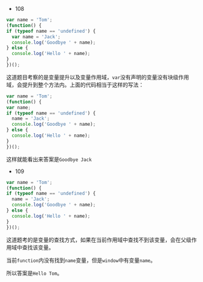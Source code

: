 * 108
``` js
var name = 'Tom';
(function() {
if (typeof name == 'undefined') {
  var name = 'Jack';
  console.log('Goodbye ' + name);
} else {
  console.log('Hello ' + name);
}
})();
```

这道题目考察的是变量提升以及变量作用域，`var`没有声明的变量没有块级作用域，会提升到整个方法内。上面的代码相当于这样的写法：

``` js
var name = 'Tom';
(function() {
var name;
if (typeof name == 'undefined') {
  name = 'Jack';
  console.log('Goodbye ' + name);
} else {
  console.log('Hello ' + name);
}
})();
```

这样就能看出来答案是`Goodbye Jack`


* 109
``` js
var name = 'Tom';
(function() {
if (typeof name == 'undefined') {
  name = 'Jack';
  console.log('Goodbye ' + name);
} else {
  console.log('Hello ' + name);
}
})();
```

这道题考的是变量的查找方式，如果在当前作用域中查找不到该变量，会在父级作用域中查找该变量。

当前`function`内没有找到`name`变量，但是`window`中有变量`name`。

所以答案是`Hello Tom`。
